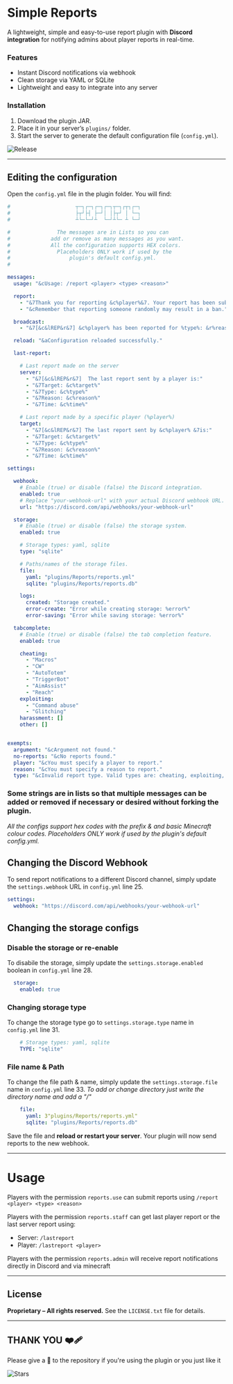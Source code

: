 # **Simple Reports**

A lightweight, simple and easy-to-use report plugin with **Discord integration** for notifying admins about player reports in real-time.

### Features

* Instant Discord notifications via webhook
* Clean storage via YAML or SQLite
* Lightweight and easy to integrate into any server

### Installation 

1. Download the plugin JAR.
2. Place it in your server’s `plugins/` folder.
3. Start the server to generate the default configuration file (`config.yml`).

![Release](https://img.shields.io/github/v/release/novee7/SimpleReports?style=for-the-badge)

---

## Editing the configuration

Open the `config.yml` file in the plugin folder. You will find:

```yaml
#                     ┬─┐┌─┐┌─┐┌─┐┬─┐┌┬┐┌─┐
#                     ├┬┘├┤ ├─┘│ │├┬┘ │ └─┐
#                     ┴└─└─┘┴  └─┘┴└─ ┴ └─┘

#               The messages are in Lists so you can
#             add or remove as many messages as you want.
#             All the configuration supports HEX colors.
#               Placeholders ONLY work if used by the 
#                   plugin's default config.yml.
#

messages:
  usage: "&cUsage: /report <player> <type> <reason>"

  report:
    - "&7Thank you for reporting &c%player%&7. Your report has been submitted."
    - "&cRemember that reporting someone randomly may result in a ban."

  broadcast:
    - "&7[&c&lREP&r&7] &c%player% has been reported for %type%: &r%reason%"

  reload: "&aConfiguration reloaded successfully."

  last-report:

    # Last report made on the server
    server:
      - "&7[&c&lREP&r&7]  The last report sent by a player is:"
      - "&7Target: &c%target%"
      - "&7Type: &c%type%"
      - "&7Reason: &c%reason%"
      - "&7Time: &c%time%"

    # Last report made by a specific player (%player%)
    target:
      - "&7[&c&lREP&r&7] The last report sent by &c%player% &7is:"
      - "&7Target: &c%target%"
      - "&7Type: &c%type%"
      - "&7Reason: &c%reason%"
      - "&7Time: &c%time%"

settings:

  webhook:
    # Enable (true) or disable (false) the Discord integration.
    enabled: true
    # Replace "your-webhook-url" with your actual Discord webhook URL.
    url: "https://discord.com/api/webhooks/your-webhook-url"

  storage:
    # Enable (true) or disable (false) the storage system.
    enabled: true

    # Storage types: yaml, sqlite
    type: "sqlite"

    # Paths/names of the storage files.
    file:
      yaml: "plugins/Reports/reports.yml"
      sqlite: "plugins/Reports/reports.db"

    logs:
      created: "Storage created."
      error-create: "Error while creating storage: %error%"
      error-saving: "Error while saving storage: %error%"

  tabcomplete:
    # Enable (true) or disable (false) the tab completion feature.
    enabled: true

    cheating:
      - "Macros"
      - "CW"
      - "AutoTotem"
      - "TriggerBot"
      - "AimAssist"
      - "Reach"
    exploiting:
      - "Command abuse"
      - "Glitching"
    harassment: []
    other: []


exempts:
  argument: "&cArgument not found."
  no-reports: "&cNo reports found."
  player: "&cYou must specify a player to report."
  reason: "&cYou must specify a reason to report."
  type: "&cInvalid report type. Valid types are: cheating, exploiting, harassment, other."
```

### Some strings are in lists so that multiple messages can be added or removed if necessary or desired without forking the plugin.

*All the configs support hex codes with the prefix & and basic Minecraft colour codes.*
*Placeholders ONLY work if used by the plugin's default config.yml.*

## Changing the Discord Webhook

To send report notifications to a different Discord channel, simply update the `settings.webhook` URL in `config.yml` line 25.

```yaml
settings:
  webhook: "https://discord.com/api/webhooks/your-webhook-url"
```

## Changing the storage configs

### Disable the storage or re-enable

To disabile the storage, simply update the `settings.storage.enabled` boolean in `config.yml` line 28. 

```yaml
  storage:
    enabled: true
```

### Changing storage type
To change the storage type go to `settings.storage.type` name in `config.yml` line 31. 


```yaml
    # Storage types: yaml, sqlite
    TYPE: "sqlite"
```

### File name & Path
To change the file path & name, simply update the `settings.storage.file` name in `config.yml` line 33. 
*To add or change directory just write the directory name and add a "/"*

```yaml
    file:
      yaml: 3"plugins/Reports/reports.yml"
      sqlite: "plugins/Reports/reports.db"
```

Save the file and **reload or restart your server**. Your plugin will now send reports to the new webhook.

---

# Usage

Players with the permission `reports.use` can submit reports using `/report <player> <type> <reason>` 

Players with the permission `reports.staff` can get last player report or the last server report using:
* Server: `/lastreport` 
* Player: `/lastreport <player>`

Players with the permission `reports.admin` will receive report notifications directly in Discord and via minecraft

---

## License

**Proprietary – All rights reserved.**
See the `LICENSE.txt` file for details.

---

## THANK YOU ❤️‍🩹 

Please give a 🌟 to the repository if you're using the plugin or you just like it 

![Stars](https://img.shields.io/github/stars/novee7/SimpleReports?style=for-the-badge) 
